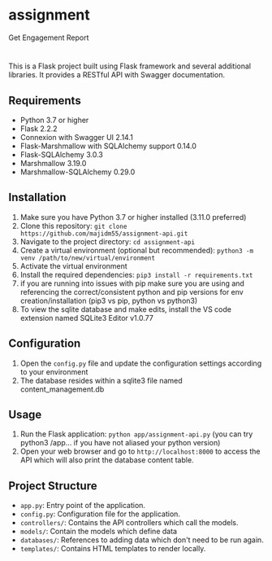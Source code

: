 # assignment
Get Engagement Report

#
This is a Flask project built using Flask framework and several additional libraries. It provides a RESTful API with Swagger documentation.

## Requirements

- Python 3.7 or higher
- Flask 2.2.2
- Connexion with Swagger UI 2.14.1
- Flask-Marshmallow with SQLAlchemy support 0.14.0
- Flask-SQLAlchemy 3.0.3
- Marshmallow 3.19.0
- Marshmallow-SQLAlchemy 0.29.0

## Installation

1. Make sure you have Python 3.7 or higher installed (3.11.0 preferred)
2. Clone this repository: `git clone https://github.com/majidm55/assignment-api.git`
3. Navigate to the project directory: `cd assignment-api`
4. Create a virtual environment (optional but recommended): `python3 -m venv /path/to/new/virtual/environment`
5. Activate the virtual environment
6. Install the required dependencies: `pip3 install -r requirements.txt`
7. if you are running into issues with pip make sure you are using and
  referencing the correct/consistent python and pip versions for env creation/installation (pip3 vs pip, python vs python3)
7. To view the sqlite database and make edits, install the VS code extension named SQLite3 Editor v1.0.77

## Configuration

1. Open the `config.py` file and update the configuration settings according to your environment
2. The database resides within a sqlite3 file named content_management.db


## Usage

1. Run the Flask application: `python app/assignment-api.py` (you can try python3 /app... if you have not aliased your python version)
2. Open your web browser and go to `http://localhost:8000` to access the API which will also print the database content table.

## Project Structure

- `app.py`: Entry point of the application.
- `config.py`: Configuration file for the application.
- `controllers/`: Contains the API controllers which call the models.
- `models/`: Contain the models which define data
- `databases/`: References to adding data which don't need to be run again.
- `templates/`: Contains HTML templates to render locally.
